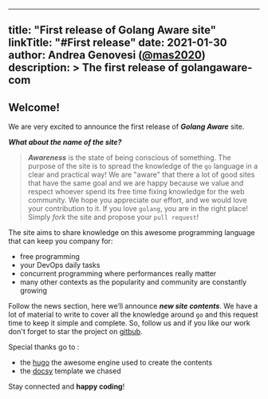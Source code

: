 
---
title: "First release of Golang Aware site"
linkTitle: "#First release"
date: 2021-01-30
author: Andrea Genovesi ([@mas2020](https://github.com/mas2020))
description: >
  The first release of **golangaware-com**
---

## Welcome!

We are very excited to announce the first release of ***Golang Aware*** site.

***What about the name of the site?***
> ***Awareness*** is the state of being conscious of something. The purpose of the site is to spread the knowledge of the
`go` language in a clear and practical way!
We are "aware" that there a lot of good sites that have the same goal and we are happy because we value and respect
whoever spend its free time fixing knowledge for the web community.
We hope you appreciate our effort, and we would love your contribution to it. If you love `golang`, you are in the right place!
Simply *fork* the site and propose your `pull request`!

The site aims to share knowledge on this awesome programming language that can keep you company for:

- free programming
- your DevOps daily tasks
- concurrent programming where performances really matter
- many other contexts as the popularity and community are constantly growing

Follow the news section, here we’ll announce ***new site contents***. We have a lot of material to write to cover all the knowledge
around `go` and this request time to keep it simple and complete. So, follow us and if you like our work don't forget to star the project on [gitbub](https://github.com/mas2020-golang/go-aware).

Special thanks go to :
- the [hugo](https://gohugo.io/) the awesome engine used to create the contents
- the [docsy](https://www.docsy.dev/) template we chased

Stay connected and **happy coding**!